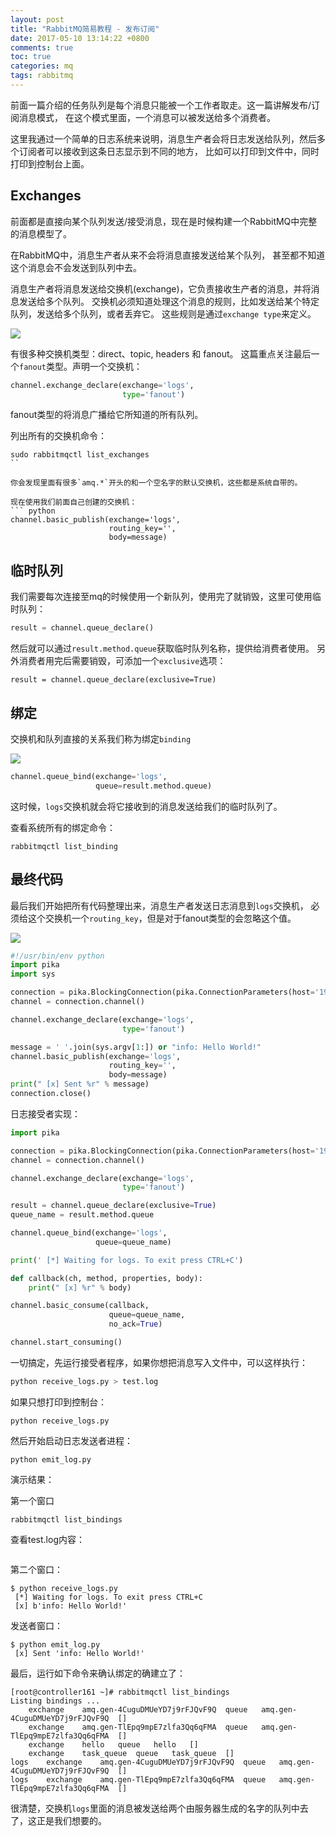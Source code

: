 ```yaml
---
layout: post
title: "RabbitMQ简易教程 - 发布订阅"
date: 2017-05-10 13:14:22 +0800
comments: true
toc: true
categories: mq
tags: rabbitmq
---
```


前面一篇介绍的任务队列是每个消息只能被一个工作者取走。这一篇讲解发布/订阅消息模式，
在这个模式里面，一个消息可以被发送给多个消费者。

这里我通过一个简单的日志系统来说明，消息生产者会将日志发送给队列，然后多个订阅者可以接收到这条日志显示到不同的地方，
比如可以打印到文件中，同时打印到控制台上面。<!--more-->

## Exchanges
前面都是直接向某个队列发送/接受消息，现在是时候构建一个RabbitMQ中完整的消息模型了。

在RabbitMQ中，消息生产者从来不会将消息直接发送给某个队列，
甚至都不知道这个消息会不会发送到队列中去。

消息生产者将消息发送给交换机(exchange)，它负责接收生产者的消息，并将消息发送给多个队列。
交换机必须知道处理这个消息的规则，比如发送给某个特定队列，发送给多个队列，或者丢弃它。
这些规则是通过`exchange type`来定义。

![](https://xnstatic-1253397658.file.myqcloud.com/rb02.png)

有很多种交换机类型：direct、topic, headers 和 fanout。
这篇重点关注最后一个`fanout`类型。声明一个交换机：
``` python
channel.exchange_declare(exchange='logs',
                         type='fanout')
```
fanout类型的将消息广播给它所知道的所有队列。

列出所有的交换机命令：
```
sudo rabbitmqctl list_exchanges
``

你会发现里面有很多`amq.*`开头的和一个空名字的默认交换机，这些都是系统自带的。

现在使用我们前面自己创建的交换机：
``` python
channel.basic_publish(exchange='logs',
                      routing_key='',
                      body=message)
```

## 临时队列
我们需要每次连接至mq的时候使用一个新队列，使用完了就销毁，这里可使用临时队列：
``` python
result = channel.queue_declare()
```

然后就可以通过`result.method.queue`获取临时队列名称，提供给消费者使用。
另外消费者用完后需要销毁，可添加一个`exclusive`选项：
```
result = channel.queue_declare(exclusive=True)
```

## 绑定
交换机和队列直接的关系我们称为绑定`binding`

![](https://xnstatic-1253397658.file.myqcloud.com/rb03.png)

``` python
channel.queue_bind(exchange='logs',
                   queue=result.method.queue)
```

这时候，`logs`交换机就会将它接收到的消息发送给我们的临时队列了。

查看系统所有的绑定命令：
```
rabbitmqctl list_binding
```

## 最终代码

最后我们开始把所有代码整理出来，消息生产者发送日志消息到`logs`交换机，
必须给这个交换机一个`routing_key`，但是对于fanout类型的会忽略这个值。

![](https://xnstatic-1253397658.file.myqcloud.com/rb04.png)

``` python emit_log.py
#!/usr/bin/env python
import pika
import sys

connection = pika.BlockingConnection(pika.ConnectionParameters(host='192.168.217.161', port=5673))
channel = connection.channel()

channel.exchange_declare(exchange='logs',
                         type='fanout')

message = ' '.join(sys.argv[1:]) or "info: Hello World!"
channel.basic_publish(exchange='logs',
                      routing_key='',
                      body=message)
print(" [x] Sent %r" % message)
connection.close()

```

日志接受者实现：

``` python receive_logs.py
import pika

connection = pika.BlockingConnection(pika.ConnectionParameters(host='192.168.217.161', port=5673))
channel = connection.channel()

channel.exchange_declare(exchange='logs',
                         type='fanout')

result = channel.queue_declare(exclusive=True)
queue_name = result.method.queue

channel.queue_bind(exchange='logs',
                   queue=queue_name)

print(' [*] Waiting for logs. To exit press CTRL+C')

def callback(ch, method, properties, body):
    print(" [x] %r" % body)

channel.basic_consume(callback,
                      queue=queue_name,
                      no_ack=True)

channel.start_consuming()
```

一切搞定，先运行接受者程序，如果你想把消息写入文件中，可以这样执行：
``` bash
python receive_logs.py > test.log
```

如果只想打印到控制台：
```
python receive_logs.py
```

然后开始启动日志发送者进程：
```
python emit_log.py
```

演示结果：

第一个窗口
```
rabbitmqctl list_bindings
```
查看test.log内容：
```

```

第二个窗口：
```
$ python receive_logs.py
 [*] Waiting for logs. To exit press CTRL+C
 [x] b'info: Hello World!'
```

发送者窗口：
```
$ python emit_log.py
 [x] Sent 'info: Hello World!'
```

最后，运行如下命令来确认绑定的确建立了：
```
[root@controller161 ~]# rabbitmqctl list_bindings
Listing bindings ...
	exchange	amq.gen-4CuguDMUeYD7j9rFJQvF9Q	queue	amq.gen-4CuguDMUeYD7j9rFJQvF9Q	[]
	exchange	amq.gen-TlEpq9mpE7zlfa3Qq6qFMA	queue	amq.gen-TlEpq9mpE7zlfa3Qq6qFMA	[]
	exchange	hello	queue	hello	[]
	exchange	task_queue	queue	task_queue	[]
logs	exchange	amq.gen-4CuguDMUeYD7j9rFJQvF9Q	queue	amq.gen-4CuguDMUeYD7j9rFJQvF9Q	[]
logs	exchange	amq.gen-TlEpq9mpE7zlfa3Qq6qFMA	queue	amq.gen-TlEpq9mpE7zlfa3Qq6qFMA	[]
```
很清楚，交换机`logs`里面的消息被发送给两个由服务器生成的名字的队列中去了，这正是我们想要的。

